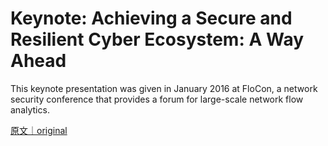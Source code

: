 
# Keynote: Achieving a Secure and Resilient Cyber Ecosystem: A Way Ahead

This keynote presentation was given in January 2016 at FloCon, a network security conference that provides a forum for large-scale network flow analytics.

[原文｜original](https://insights.sei.cmu.edu/library/keynote-achieving-a-secure-and-resilient-cyber-ecosystem-a-way-ahead/)
        